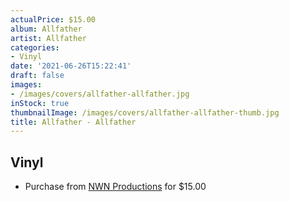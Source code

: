 ```yaml
---
actualPrice: $15.00
album: Allfather
artist: Allfather
categories:
- Vinyl
date: '2021-06-26T15:22:41'
draft: false
images:
- /images/covers/allfather-allfather.jpg
inStock: true
thumbnailImage: /images/covers/allfather-allfather-thumb.jpg
title: Allfather - Allfather
---
```


## Vinyl
* Purchase from [NWN Productions](http://shop.nwnprod.com/index.php?route=product/product&path=75&product_id=14249&sort=pd.name&order=ASC) for $15.00
